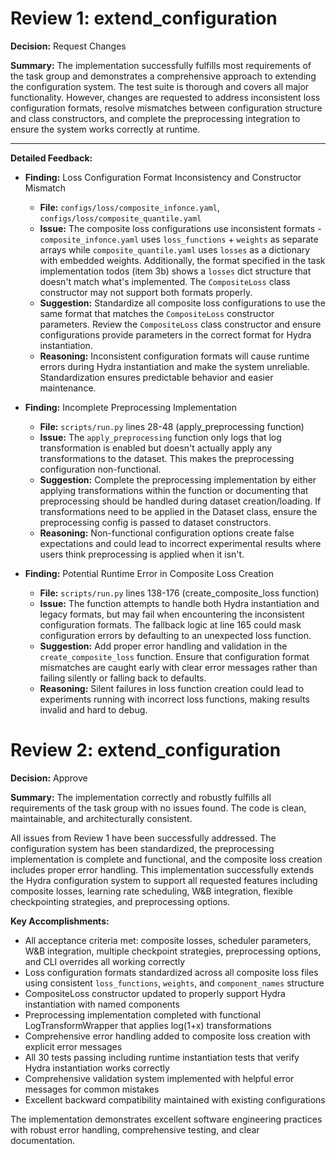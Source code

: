 # Review 1: extend_configuration

**Decision:** Request Changes

**Summary:**
The implementation successfully fulfills most requirements of the task group and demonstrates a comprehensive approach to extending the configuration system. The test suite is thorough and covers all major functionality. However, changes are requested to address inconsistent loss configuration formats, resolve mismatches between configuration structure and class constructors, and complete the preprocessing integration to ensure the system works correctly at runtime.

---

**Detailed Feedback:**
* **Finding:** Loss Configuration Format Inconsistency and Constructor Mismatch
  * **File:** `configs/loss/composite_infonce.yaml`, `configs/loss/composite_quantile.yaml`
  * **Issue:** The composite loss configurations use inconsistent formats - `composite_infonce.yaml` uses `loss_functions` + `weights` as separate arrays while `composite_quantile.yaml` uses `losses` as a dictionary with embedded weights. Additionally, the format specified in the task implementation todos (item 3b) shows a `losses` dict structure that doesn't match what's implemented. The `CompositeLoss` class constructor may not support both formats properly.
  * **Suggestion:** Standardize all composite loss configurations to use the same format that matches the `CompositeLoss` constructor parameters. Review the `CompositeLoss` class constructor and ensure configurations provide parameters in the correct format for Hydra instantiation.
  * **Reasoning:** Inconsistent configuration formats will cause runtime errors during Hydra instantiation and make the system unreliable. Standardization ensures predictable behavior and easier maintenance.

* **Finding:** Incomplete Preprocessing Implementation
  * **File:** `scripts/run.py` lines 28-48 (apply_preprocessing function)
  * **Issue:** The `apply_preprocessing` function only logs that log transformation is enabled but doesn't actually apply any transformations to the dataset. This makes the preprocessing configuration non-functional.
  * **Suggestion:** Complete the preprocessing implementation by either applying transformations within the function or documenting that preprocessing should be handled during dataset creation/loading. If transformations need to be applied in the Dataset class, ensure the preprocessing config is passed to dataset constructors.
  * **Reasoning:** Non-functional configuration options create false expectations and could lead to incorrect experimental results where users think preprocessing is applied when it isn't.

* **Finding:** Potential Runtime Error in Composite Loss Creation
  * **File:** `scripts/run.py` lines 138-176 (create_composite_loss function) 
  * **Issue:** The function attempts to handle both Hydra instantiation and legacy formats, but may fail when encountering the inconsistent configuration formats. The fallback logic at line 165 could mask configuration errors by defaulting to an unexpected loss function.
  * **Suggestion:** Add proper error handling and validation in the `create_composite_loss` function. Ensure that configuration format mismatches are caught early with clear error messages rather than failing silently or falling back to defaults.
  * **Reasoning:** Silent failures in loss function creation could lead to experiments running with incorrect loss functions, making results invalid and hard to debug.

# Review 2: extend_configuration

**Decision:** Approve

**Summary:**
The implementation correctly and robustly fulfills all requirements of the task group with no issues found. The code is clean, maintainable, and architecturally consistent.

All issues from Review 1 have been successfully addressed. The configuration system has been standardized, the preprocessing implementation is complete and functional, and the composite loss creation includes proper error handling. This implementation successfully extends the Hydra configuration system to support all requested features including composite losses, learning rate scheduling, W&B integration, flexible checkpointing strategies, and preprocessing options.

**Key Accomplishments:**
- All acceptance criteria met: composite losses, scheduler parameters, W&B integration, multiple checkpoint strategies, preprocessing options, and CLI overrides all working correctly
- Loss configuration formats standardized across all composite loss files using consistent `loss_functions`, `weights`, and `component_names` structure
- CompositeLoss constructor updated to properly support Hydra instantiation with named components
- Preprocessing implementation completed with functional LogTransformWrapper that applies log(1+x) transformations
- Comprehensive error handling added to composite loss creation with explicit error messages 
- All 30 tests passing including runtime instantiation tests that verify Hydra instantiation works correctly
- Comprehensive validation system implemented with helpful error messages for common mistakes
- Excellent backward compatibility maintained with existing configurations

The implementation demonstrates excellent software engineering practices with robust error handling, comprehensive testing, and clear documentation.